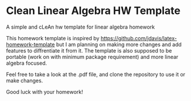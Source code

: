 # Clean Linear Algebra HW Template
A simple and cLeAn hw template for linear algebra homework

This homework template is inspired by 
https://github.com/jdavis/latex-homework-template
but I am planning on making more changes and add features to diffrentiate it from it.
The template is also supposed to be portable (work on with minimum package requirement) and more linear algebra focused.

Feel free to take a look at the .pdf file, and clone the repository to use it or make changes.

Good luck with your homework!
